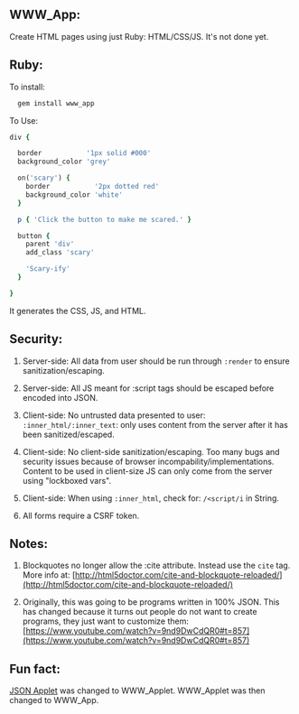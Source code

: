 

WWW\_App:
---------

Create HTML pages using just Ruby: HTML/CSS/JS.
It's not done yet.


Ruby:
--------------

To install:

```ruby
  gem install www_app
```

To Use:

```ruby
div {

  border           '1px solid #000'
  background_color 'grey'

  on('scary') {
    border           '2px dotted red'
    background_color 'white'
  }

  p { 'Click the button to make me scared.' }

  button {
    parent 'div'
    add_class 'scary'

    'Scary-ify'
  }

}
```

It generates the CSS, JS, and HTML.

Security:
-----------

1) Server-side: All data from user should be run through `:render` to
ensure sanitization/escaping.

2) Server-side: All JS meant for :script tags should be escaped before encoded into JSON.

3) Client-side: No untrusted data presented to user: `:inner_html/:inner_text`:
only uses content from the server after it has been sanitized/escaped.

4) Client-side: No client-side sanitization/escaping. Too many bugs and security issues
because of browser incompability/implementations. Content
to be used in client-size JS can only come from the server using "lockboxed vars".

5) Client-side: When using `:inner_html`, check for: `/<script/i` in String.

6) All forms require a CSRF token.


Notes:
-------

1) Blockquotes no longer allow the :cite attribute. Instead use the `cite` tag.
More info at:  [http://html5doctor.com/cite-and-blockquote-reloaded/](http://html5doctor.com/cite-and-blockquote-reloaded/)

2) Originally, this was going to be programs written in 100% JSON. This has changed
because it turns out people do not want to create programs, they just want to customize them:
[https://www.youtube.com/watch?v=9nd9DwCdQR0#t=857](https://www.youtube.com/watch?v=9nd9DwCdQR0#t=857)


Fun fact:
-----

[JSON Applet](http://github.com/da99/json_applet) was changed to WWW\_Applet. WWW\_Applet was then changed to WWW\_App.




